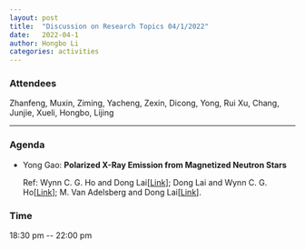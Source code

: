 ```yaml
---
layout: post
title:  "Discussion on Research Topics 04/1/2022"
date:   2022-04-1
author: Hongbo Li
categories: activities
---
```



### Attendees

Zhanfeng, Muxin, Ziming, Yacheng, Zexin, Dicong, Yong, Rui Xu, Chang, Junjie, Xueli, Hongbo, Lijing

---

### Agenda

- Yong Gao: **Polarized X-Ray Emission from Magnetized Neutron Stars**

  Ref: Wynn C. G. Ho and Dong Lai[[Link](https://academic.oup.com/mnras/article/338/1/233/1096229)];
       Dong Lai and Wynn C. G. Ho[[Link](https://journals.aps.org/prl/abstract/10.1103/PhysRevLett.91.071101)];
       M. Van Adelsberg and Dong Lai[[Link](https://academic.oup.com/mnras/article/373/4/1495/3101466)].


 
             

### Time

18:30 pm -- 22:00 pm
